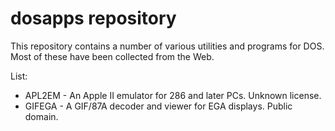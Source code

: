 # dosapps repository

This repository contains a number of various utilities and programs for DOS.
Most of these have been collected from the Web.

List:

* APL2EM - An Apple II emulator for 286 and later PCs. Unknown license.
* GIFEGA - A GIF/87A decoder and viewer for EGA displays. Public domain.
